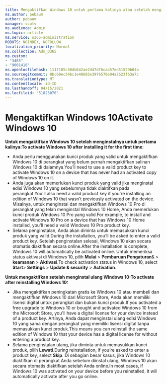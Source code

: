 ```yaml
---
title: Mengaktifkan Windows 10 untuk pertama kalinya atau setelah menginstal ulang
ms.author: pebaum
author: pebaum
manager: scotv
ms.audience: Admin
ms.topic: article
ms.service: o365-administration
ROBOTS: NOINDEX, NOFOLLOW
localization_priority: Normal
ms.collection: Adm_O365
ms.custom:
- "3485"
- "9001418"
ms.openlocfilehash: 1117105c30db642ae2d47df6caa57ed51529b04a
ms.sourcegitcommit: 8bc60ec34bc1e40685e3976576e04a2623f63a7c
ms.translationtype: MT
ms.contentlocale: id-ID
ms.lasthandoff: 04/15/2021
ms.locfileid: "51823070"
---
```

# <a name="activate-windows-10"></a><span data-ttu-id="2470a-102">Mengaktifkan Windows 10</span><span class="sxs-lookup"><span data-stu-id="2470a-102">Activate Windows 10</span></span>

<span data-ttu-id="2470a-103">**Untuk mengaktifkan Windows 10 setelah menginstalnya untuk pertama kalinya:**</span><span class="sxs-lookup"><span data-stu-id="2470a-103">**To activate Windows 10 after installing it for the first time:**</span></span>

- <span data-ttu-id="2470a-104">Anda perlu menggunakan kunci produk yang valid untuk mengaktifkan Windows 10 di perangkat yang belum pernah mengaktifkan salinan Windows 10 di dalamnya.</span><span class="sxs-lookup"><span data-stu-id="2470a-104">You’ll need to use a valid product key to activate Windows 10 on a device that has never had an activated copy of Windows 10 on it.</span></span>
- <span data-ttu-id="2470a-105">Anda juga akan memerlukan kunci produk yang valid jika menginstal edisi Windows 10 yang sebelumnya tidak diaktifkan pada perangkat.</span><span class="sxs-lookup"><span data-stu-id="2470a-105">You’ll also need a valid product key if you're installing an edition of Windows 10 that wasn’t previously activated on the device.</span></span> <span data-ttu-id="2470a-106">Misalnya, untuk menginstal dan mengaktifkan Windows 10 Pro di perangkat yang telah menginstal Windows 10 Home, Anda memerlukan kunci produk Windows 10 Pro yang valid.</span><span class="sxs-lookup"><span data-stu-id="2470a-106">For example, to install and activate Windows 10 Pro on a device that has Windows 10 Home installed, you'll need a valid Windows 10 Pro product key.</span></span>
- <span data-ttu-id="2470a-107">Selama penginstalan, Anda akan diminta untuk memasukkan kunci produk yang valid.</span><span class="sxs-lookup"><span data-stu-id="2470a-107">During the installation, you’ll be asked to enter a valid product key.</span></span> <span data-ttu-id="2470a-108">Setelah penginstalan selesai, Windows 10 akan secara otomatis diaktifkan secara online.</span><span class="sxs-lookup"><span data-stu-id="2470a-108">After the installation is complete, Windows 10 will automatically be activated online.</span></span> <span data-ttu-id="2470a-109">Untuk memeriksa status aktivasi di Windows 10, pilih **Mulai** >  **Pembaruan Pengaturan**&  >  **keamanan**  >  **Aktivasi**.</span><span class="sxs-lookup"><span data-stu-id="2470a-109">To check activation status in Windows 10, select **Start**> **Settings** > **Update & security** > **Activation**.</span></span>

<span data-ttu-id="2470a-110">**Untuk mengaktifkan setelah menginstal ulang Windows 10:**</span><span class="sxs-lookup"><span data-stu-id="2470a-110">**To activate after reinstalling Windows 10:**</span></span>

- <span data-ttu-id="2470a-111">Jika mengaktifkan peningkatan gratis ke Windows 10 atau membeli dan mengaktifkan Windows 10 dari Microsoft Store, Anda akan memiliki lisensi digital untuk perangkat dan bukan kunci produk.</span><span class="sxs-lookup"><span data-stu-id="2470a-111">If you activated a free upgrade to Windows 10 or bought and activated Windows 10 from the Microsoft Store, you'll have a digital license for your device instead of a product key.</span></span> <span data-ttu-id="2470a-112">Artinya, Anda dapat menginstal ulang edisi Windows 10 yang sama dengan perangkat yang memiliki lisensi digital tanpa memasukkan kunci produk.</span><span class="sxs-lookup"><span data-stu-id="2470a-112">This means you can reinstall the same edition of Windows 10 that your device has a digital license for without entering a product key.</span></span>
- <span data-ttu-id="2470a-113">Selama penginstalan ulang, jika diminta untuk memasukkan kunci produk, pilih **Lewati**.</span><span class="sxs-lookup"><span data-stu-id="2470a-113">During reinstallation, if you’re asked to enter a product key, select **Skip**.</span></span> <span data-ttu-id="2470a-114">Di sebagian besar kasus, jika Windows 10 diaktifkan di perangkat Anda sebelum diinstal ulang, Windows 10 akan secara otomatis diaktifkan setelah Anda online.</span><span class="sxs-lookup"><span data-stu-id="2470a-114">In most cases, if Windows 10 was activated on your device before you reinstalled, it will automatically activate after you go online.</span></span>

